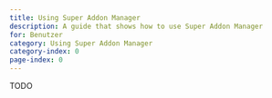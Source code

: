 ```yaml
---
title: Using Super Addon Manager
description: A guide that shows how to use Super Addon Manager
for: Benutzer
category: Using Super Addon Manager
category-index: 0
page-index: 0
---
```


TODO
